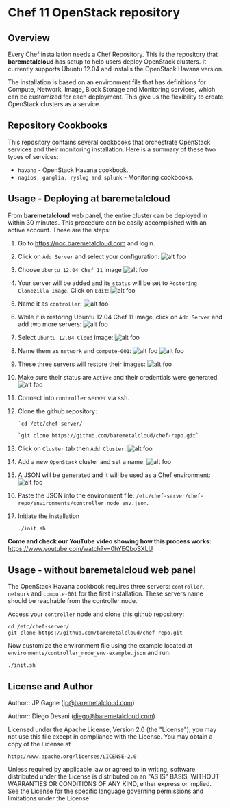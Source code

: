   Chef 11 OpenStack repository
===================================


Overview
--------

Every Chef installation needs a Chef Repository. This is the repository that **baremetalcloud** has setup to help users deploy OpenStack clusters.
It currently supports Ubuntu 12.04 and installs the OpenStack Havana version.

The installation is based on an environment file that has definitions for Compute, Network, Image, Block Storage and Monitoring services, which can be customized for each deployment. This give us the flexibility to create OpenStack clusters as a service.


Repository Cookbooks
--------------------

This repository contains several cookbooks that orchestrate OpenStack services and their monitoring installation. Here is a summary of these two types of services:

* `havana` - OpenStack Havana cookbook.
* `nagios, ganglia, ryslog and splunk` - Monitoring cookbooks.


Usage - Deploying at baremetalcloud
---------------------------------------

From **baremetalcloud** web panel, the entire cluster can be deployed in within 30 minutes. This procedure can be easily accomplished with an active account. These are the steps:

1. Go to https://noc.baremetalcloud.com and login.
2. Click on `Add Server` and select your configuration:
![alt foo](http://www.baremetalcloud.com/downloads/github/01.png)

3. Choose `Ubuntu 12.04 Chef 11` image 
![alt foo](http://www.baremetalcloud.com/downloads/github/02.png)
 
4. Your server will be added and its `status` will be set to `Restoring Clonezilla Image`. Click on `Edit`:
![alt foo](http://www.baremetalcloud.com/downloads/github/03.png)

5. Name it as `controller`:
![alt foo](http://www.baremetalcloud.com/downloads/github/04.png)

6. While it is restoring Ubuntu 12.04 Chef 11 image, click on `Add Server` and add two more servers:
![alt foo](http://www.baremetalcloud.com/downloads/github/05.png)

7. Select `Ubuntu 12.04 Cloud` image:
![alt foo](http://www.baremetalcloud.com/downloads/github/06.png)

8. Name them as `network` and `compute-001`:
![alt foo](http://www.baremetalcloud.com/downloads/github/07.png)
![alt foo](http://www.baremetalcloud.com/downloads/github/08.png)

9. These three servers will restore their images:
![alt foo](http://www.baremetalcloud.com/downloads/github/09.png)

10. Make sure their status are `Active` and their credentials were generated.
![alt foo](http://www.baremetalcloud.com/downloads/github/10.png)

11. Connect into `controller` server via ssh.
12. Clone the github repository:

        `cd /etc/chef-server/`

        `git clone https://github.com/baremetalcloud/chef-repo.git`


13. Click on `Cluster` tab then `Add Cluster`:
![alt foo](http://www.baremetalcloud.com/downloads/github/11.png)

14. Add a new `OpenStack` cluster and set a name:
![alt foo](http://www.baremetalcloud.com/downloads/github/12.png)

15. A JSON will be generated and it will be used as a Chef environment:
![alt foo](http://www.baremetalcloud.com/downloads/github/13.png)

16. Paste the JSON into the environment file: `/etc/chef-server/chef-repo/environments/controller_node_env.json`.
17. Initiate the installation

	`./init.sh`

**Come and check our YouTube video showing how this process works:** 
https://www.youtube.com/watch?v=0hYEQboSXLU


Usage - without baremetalcloud web panel
------------------------------------------

The OpenStack Havana cookbook requires three servers: `controller`, `network` and `compute-001` for the first installation. These servers name should be reachable from the controller node.

Access your `controller` node and clone this github repository:


	cd /etc/chef-server/
	git clone https://github.com/baremetalcloud/chef-repo.git
	
Now customize the environment file using the example located at `environments/controller_node_env-example.json` and run:

	./init.sh



License and Author
------------------

Author:: JP Gagne (<jp@baremetalcloud.com>)

Author:: Diego Desani (<diego@baremetalcloud.com>)

Licensed under the Apache License, Version 2.0 (the "License");
you may not use this file except in compliance with the License.
You may obtain a copy of the License at

    http://www.apache.org/licenses/LICENSE-2.0

Unless required by applicable law or agreed to in writing, software
distributed under the License is distributed on an "AS IS" BASIS,
WITHOUT WARRANTIES OR CONDITIONS OF ANY KIND, either express or implied.
See the License for the specific language governing permissions and
limitations under the License.

